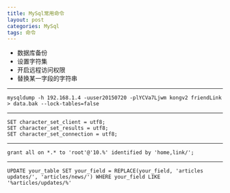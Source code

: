 ```yaml
---
title: MySql常用命令
layout: post
categories: MySql
tags: 命令
---
```


- 数据库备份
- 设置字符集
- 开启远程访问权限
- 替换某一字段的字符串

***
	mysqldump -h 192.168.1.4 -uuser20150720 -plYCVa7Ljwm kongv2 friendLink > data.bak --lock-tables=false
	
***
	SET character_set_client = utf8;
	SET character_set_results = utf8;
	SET character_set_connection = utf8;
	
***
	grant all on *.* to 'root'@'10.%' identified by 'home,link/';
	
***
	UPDATE your_table SET your_field = REPLACE(your_field, 'articles updates/', 'articles/news/') WHERE your_field LIKE '%articles/updates/%'